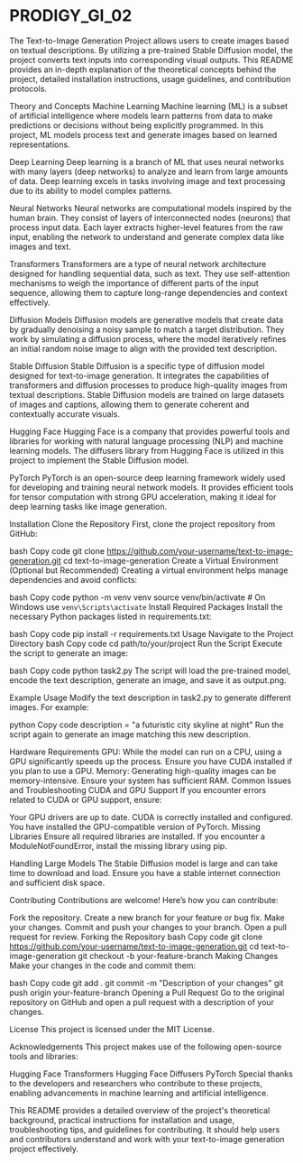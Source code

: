 # PRODIGY_GI_02

The Text-to-Image Generation Project allows users to create images based on textual descriptions. By utilizing a pre-trained Stable Diffusion model, the project converts text inputs into corresponding visual outputs. This README provides an in-depth explanation of the theoretical concepts behind the project, detailed installation instructions, usage guidelines, and contribution protocols.

Theory and Concepts
Machine Learning
Machine learning (ML) is a subset of artificial intelligence where models learn patterns from data to make predictions or decisions without being explicitly programmed. In this project, ML models process text and generate images based on learned representations.

Deep Learning
Deep learning is a branch of ML that uses neural networks with many layers (deep networks) to analyze and learn from large amounts of data. Deep learning excels in tasks involving image and text processing due to its ability to model complex patterns.

Neural Networks
Neural networks are computational models inspired by the human brain. They consist of layers of interconnected nodes (neurons) that process input data. Each layer extracts higher-level features from the raw input, enabling the network to understand and generate complex data like images and text.

Transformers
Transformers are a type of neural network architecture designed for handling sequential data, such as text. They use self-attention mechanisms to weigh the importance of different parts of the input sequence, allowing them to capture long-range dependencies and context effectively.

Diffusion Models
Diffusion models are generative models that create data by gradually denoising a noisy sample to match a target distribution. They work by simulating a diffusion process, where the model iteratively refines an initial random noise image to align with the provided text description.

Stable Diffusion
Stable Diffusion is a specific type of diffusion model designed for text-to-image generation. It integrates the capabilities of transformers and diffusion processes to produce high-quality images from textual descriptions. Stable Diffusion models are trained on large datasets of images and captions, allowing them to generate coherent and contextually accurate visuals.

Hugging Face
Hugging Face is a company that provides powerful tools and libraries for working with natural language processing (NLP) and machine learning models. The diffusers library from Hugging Face is utilized in this project to implement the Stable Diffusion model.

PyTorch
PyTorch is an open-source deep learning framework widely used for developing and training neural network models. It provides efficient tools for tensor computation with strong GPU acceleration, making it ideal for deep learning tasks like image generation.

Installation
Clone the Repository
First, clone the project repository from GitHub:

bash
Copy code
git clone https://github.com/your-username/text-to-image-generation.git
cd text-to-image-generation
Create a Virtual Environment (Optional but Recommended)
Creating a virtual environment helps manage dependencies and avoid conflicts:

bash
Copy code
python -m venv venv
source venv/bin/activate  # On Windows use `venv\Scripts\activate`
Install Required Packages
Install the necessary Python packages listed in requirements.txt:

bash
Copy code
pip install -r requirements.txt
Usage
Navigate to the Project Directory
bash
Copy code
cd path/to/your/project
Run the Script
Execute the script to generate an image:

bash
Copy code
python task2.py
The script will load the pre-trained model, encode the text description, generate an image, and save it as output.png.

Example Usage
Modify the text description in task2.py to generate different images. For example:

python
Copy code
description = "a futuristic city skyline at night"
Run the script again to generate an image matching this new description.

Hardware Requirements
GPU: While the model can run on a CPU, using a GPU significantly speeds up the process. Ensure you have CUDA installed if you plan to use a GPU.
Memory: Generating high-quality images can be memory-intensive. Ensure your system has sufficient RAM.
Common Issues and Troubleshooting
CUDA and GPU Support
If you encounter errors related to CUDA or GPU support, ensure:

Your GPU drivers are up to date.
CUDA is correctly installed and configured.
You have installed the GPU-compatible version of PyTorch.
Missing Libraries
Ensure all required libraries are installed. If you encounter a ModuleNotFoundError, install the missing library using pip.

Handling Large Models
The Stable Diffusion model is large and can take time to download and load. Ensure you have a stable internet connection and sufficient disk space.

Contributing
Contributions are welcome! Here’s how you can contribute:

Fork the repository.
Create a new branch for your feature or bug fix.
Make your changes.
Commit and push your changes to your branch.
Open a pull request for review.
Forking the Repository
bash
Copy code
git clone https://github.com/your-username/text-to-image-generation.git
cd text-to-image-generation
git checkout -b your-feature-branch
Making Changes
Make your changes in the code and commit them:

bash
Copy code
git add .
git commit -m "Description of your changes"
git push origin your-feature-branch
Opening a Pull Request
Go to the original repository on GitHub and open a pull request with a description of your changes.

License
This project is licensed under the MIT License.

Acknowledgements
This project makes use of the following open-source tools and libraries:

Hugging Face Transformers
Hugging Face Diffusers
PyTorch
Special thanks to the developers and researchers who contribute to these projects, enabling advancements in machine learning and artificial intelligence.

This README provides a detailed overview of the project's theoretical background, practical instructions for installation and usage, troubleshooting tips, and guidelines for contributing. It should help users and contributors understand and work with your text-to-image generation project effectively.






